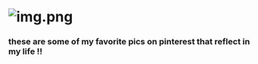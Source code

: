 # ![img.png](img/img.png)
### these are some of my favorite pics on pinterest that reflect in my life !!